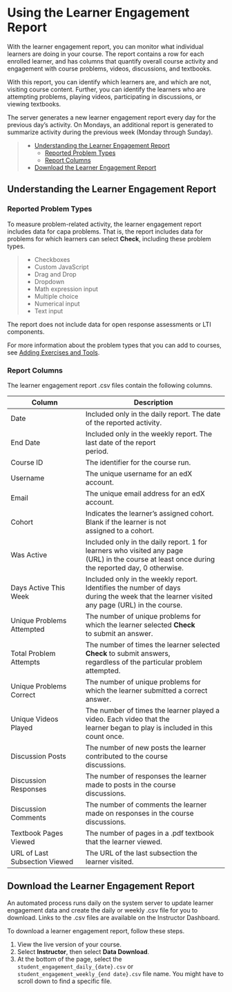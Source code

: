 <!-- Taken from https://github.com/openedx/edx-documentation/blob/67136d0c8f77592ca542992df167a57b6ed82156/en_us/shared/student_progress/Section_course_student.rst?plain=1 -->

# Using the Learner Engagement Report

With the learner engagement report, you can monitor what individual learners
are doing in your course. The report contains a row for each enrolled learner,
and has columns that quantify overall course activity and engagement with
course problems, videos, discussions, and textbooks.

With this report, you can identify which learners are, and which are not,
visiting course content. Further, you can identify the learners who are
attempting problems, playing videos, participating in discussions, or viewing
textbooks.

The server generates a new learner engagement report every day for the
previous day’s activity. On Mondays, an additional report is generated to
summarize activity during the previous week (Monday through Sunday).

> * [Understanding the Learner Engagement Report](#understanding-the-learner-engagement-report)
>   * [Reported Problem Types](#reported-problem-types)
>   * [Report Columns](#report-columns)
> * [Download the Learner Engagement Report](#download-the-learner-engagement-report)

## Understanding the Learner Engagement Report

### Reported Problem Types

To measure problem-related activity, the learner engagement report includes
data for capa problems. That is, the report includes data for problems for
which learners can select **Check**, including these problem types.

> * Checkboxes
> * Custom JavaScript
> * Drag and Drop
> * Dropdown
> * Math expression input
> * Multiple choice
> * Numerical input
> * Text input

The report does not include data for open response assessments or LTI
components.

For more information about the problem types that you can add to courses, see
[Adding Exercises and Tools](https://edx.readthedocs.io/projects/edx-partner-course-staff/en/latest/exercises_tools/index.html#exercises-and-tools-index).

### Report Columns

The learner engagement report .csv files contain the following columns.

| Column                        | Description                                                                                                                                        |
|-------------------------------|----------------------------------------------------------------------------------------------------------------------------------------------------|
| Date                          | Included only in the daily report. The date of the reported activity.                                                                              |
| End Date                      | Included only in the weekly report. The last date of the report<br/>period.                                                                        |
| Course ID                     | The identifier for the course run.                                                                                                                 |
| Username                      | The unique username for an edX account.                                                                                                            |
| Email                         | The unique email address for an edX account.                                                                                                       |
| Cohort                        | Indicates the learner’s assigned cohort. Blank if the learner is not<br/>assigned to a cohort.                                                     |
| Was Active                    | Included only in the daily report. 1 for learners who visited any page<br/>(URL) in the course at least once during the reported day, 0 otherwise. |
| Days Active This Week         | Included only in the weekly report. Identifies the number of days<br/>during the week that the learner visited any page (URL) in the course.       |
| Unique Problems Attempted     | The number of unique problems for which the learner selected **Check**<br/>to submit an answer.                                                    |
| Total Problem Attempts        | The number of times the learner selected **Check** to submit answers,<br/>regardless of the particular problem attempted.                          |
| Unique Problems Correct       | The number of unique problems for which the learner submitted a correct<br/>answer.                                                                |
| Unique Videos Played          | The number of times the learner played a video. Each video that the<br/>learner began to play is included in this count once.                      |
| Discussion Posts              | The number of new posts the learner contributed to the course<br/>discussions.                                                                     |
| Discussion Responses          | The number of responses the learner made to posts in the course<br/>discussions.                                                                   |
| Discussion Comments           | The number of comments the learner made on responses in the course<br/>discussions.                                                                |
| Textbook Pages Viewed         | The number of pages in a .pdf textbook that the learner viewed.                                                                                    |
| URL of Last Subsection Viewed | The URL of the last subsection the learner visited.                                                                                                |

## Download the Learner Engagement Report

An automated process runs daily on the system server to update learner
engagement data and create the daily or weekly .csv file for you to download.
Links to the .csv files are available on the Instructor Dashboard.

To download a learner engagement report, follow these steps.

1. View the live version of your course.
2. Select **Instructor**, then select **Data Download**.
3. At the bottom of the page, select the
   `student_engagement_daily_{date}.csv` or `student_engagement_weekly_{end
   date}.csv` file name. You might have to scroll down to find a specific
   file.

<!-- Victor, should I add a section on what to do with it after you've downloaded it? or refer them to a similar existing section for the student answer distribution report? -->
